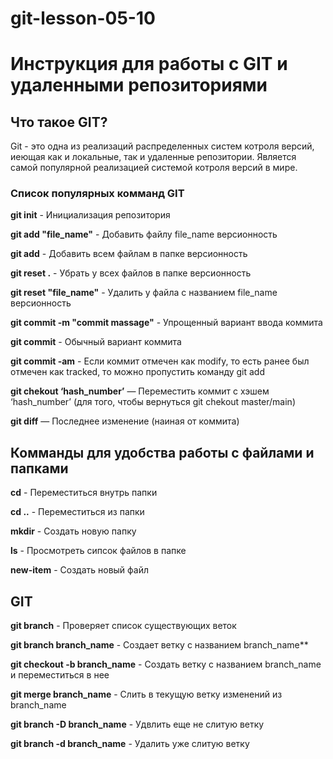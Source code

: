 # git-lesson-05-10
# Инструкция для работы с GIT и удаленными репозиториями

## Что такое GIT?
Git - это одна из реализаций распределенных систем котроля версий, иеющая как и локальные, так и удаленные репозитории. Является самой популярной реализацией системой котроля версий в мире.

### Список популярных комманд GIT
**git init** - Инициализация репозитория

**git add "file_name"** - Добавить файлу file_name версионность

**git add** - Добавить всем файлам в папке версионность

**git reset .** - Убрать у всех файлов в папке версионность

**git reset "file_name"** - Удалить у файла с названием file_name версионность

**git commit -m "commit massage"** - Упрощенный вариант ввода коммита

**git commit** - Обычный вариант коммита

**git commit -am** - Если коммит отмечен как modify, то есть ранее был отмечен как tracked, то можно пропустить команду git add

**git chekout ‘hash_number’** — Переместить коммит с хэшем ‘hash_number’ (для того, чтобы вернуться git chekout master/main)

**git diff** — Последнее изменение (наиная от коммита)

## Комманды для удобства работы с файлами и папками
 
**cd** - Переместиться внутрь папки
 
**cd ..** - Переместиться из папки
 
**mkdir** - Создать новую папку
 
**ls** - Просмотреть сипсок файлов в папке
 
**new-item** - Создать новый файл
 
## GIT
**git branch** - Проверяет список существующих веток
 
**git branch branch_name** - Создает ветку с названием branch_name**
 
**git checkout -b branch_name** - Создать ветку с названием branch_name и переместиться в нее
 
**git merge branch_name** - Слить в текущую ветку изменений из branch_name
 
**git branch -D branch_name** - Удвлить еще не слитую ветку 

**git branch -d branch_name** - Удалить уже слитую ветку